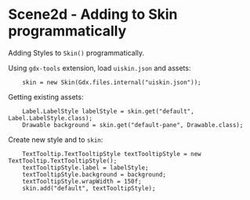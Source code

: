 # Scene2d - Adding to Skin programmatically

Adding Styles to `Skin()` programmatically.

Using `gdx-tools` extension, load `uiskin.json` and assets:

```
    skin = new Skin(Gdx.files.internal("uiskin.json"));
```

Getting existing assets:

```
    Label.LabelStyle labelStyle = skin.get("default", Label.LabelStyle.class);
    Drawable background = skin.get("default-pane", Drawable.class);
```

Create new style and to `skin`:

```
    TextTooltip.TextTooltipStyle textTooltipStyle = new TextTooltip.TextTooltipStyle();
    textTooltipStyle.label = labelStyle;
    textTooltipStyle.background = background;
    textTooltipStyle.wrapWidth = 150f;
    skin.add("default", textTooltipStyle);
```
